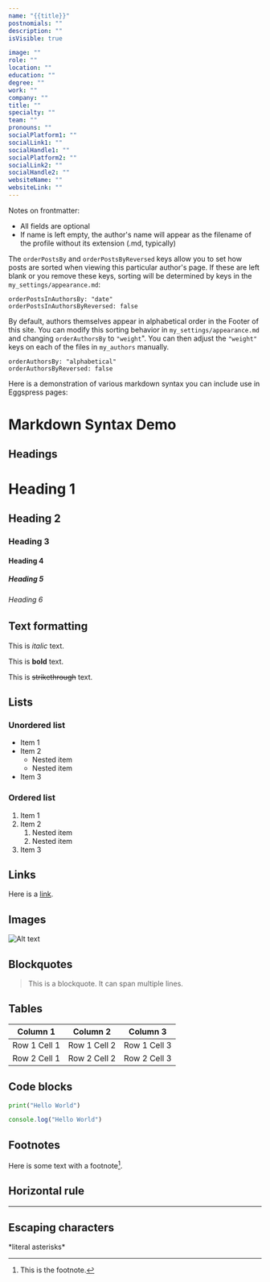 ```yaml
---
name: "{{title}}"
postnomials: ""
description: ""
isVisible: true

image: ""
role: ""
location: ""
education: ""
degree: ""
work: ""
company: ""
title: ""
specialty: ""
team: ""
pronouns: ""
socialPlatform1: ""
socialLink1: ""
socialHandle1: ""
socialPlatform2: ""
socialLink2: ""
socialHandle2: ""
websiteName: ""
websiteLink: ""
---
```



Notes on frontmatter:
- All fields are optional
- If name is left empty, the author's name will appear as the filename of the profile without its extension (.md, typically)

The `orderPostsBy` and `orderPostsByReversed` keys allow you to set how posts are sorted when viewing this particular author's page. If these are left blank or you remove these keys, sorting will be determined by keys in the `my_settings/appearance.md`:

```
orderPostsInAuthorsBy: "date"
orderPostsInAuthorsByReversed: false
```

By default, authors themselves appear in alphabetical order in the Footer of this site. You can modify this sorting behavior in `my_settings/appearance.md` and changing `orderAuthorsBy` to `"weight`". You can then adjust the `"weight"` keys on each of the files in `my_authors` manually.

```
orderAuthorsBy: "alphabetical"
orderAuthorsByReversed: false
```




Here is a demonstration of various markdown syntax you can include use in Eggspress pages:

# Markdown Syntax Demo

## Headings

# Heading 1 
## Heading 2
### Heading 3
#### Heading 4
##### Heading 5
###### Heading 6

## Text formatting

This is *italic* text. 

This is **bold** text.

This is ~~strikethrough~~ text.

## Lists

### Unordered list

- Item 1
- Item 2
  - Nested item
  - Nested item
- Item 3

### Ordered list  

1. Item 1
2. Item 2
    1. Nested item
    2. Nested item 
3. Item 3

## Links

Here is a [link](https://www.example.com).

## Images

![Alt text](image.jpg)

## Blockquotes

> This is a blockquote.
> It can span multiple lines.

## Tables

| Column 1 | Column 2 | Column 3 |
|-|-|-|  
| Row 1 Cell 1 | Row 1 Cell 2 | Row 1 Cell 3 |
| Row 2 Cell 1 | Row 2 Cell 2 | Row 2 Cell 3 |

## Code blocks

```python
print("Hello World") 
```

```javascript
console.log("Hello World")
```

## Footnotes

Here is some text with a footnote[^1].

[^1]: This is the footnote.

## Horizontal rule 

---

## Escaping characters

\*literal asterisks\*